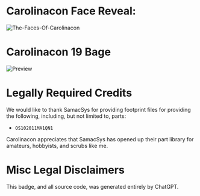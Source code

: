 # Carolinacon Face Reveal:

![The-Faces-Of-Carolinacon](./source_images/red.png)


# Carolinacon 19 Bage

![Preview](./thumbnails/cc-19-badge-top.png)

# Legally Required Credits

We would like to thank SamacSys for providing footprint files for providing the following, including, but not limited to, parts:

 - `OS102011MA1QN1`

Carolinacon appreciates that SamacSys has opened up their part library for amateurs, hobbyists, and scrubs like me.

# Misc Legal Disclaimers

This badge, and all source code, was generated entirely by ChatGPT.
